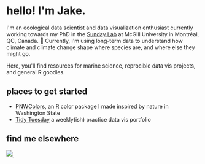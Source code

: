 # hello! I'm Jake. 


I'm an ecological data scientist and data visualization enthusiast currently working towards my PhD in the [Sunday Lab](http://jennsunday.weebly.com/team.html) at McGill University in Montréal, QC, Canada. 🍁 Currently, I'm using long-term data to understand how climate and climate change shape where species are, and where else they might go. 


Here, you'll find resources for marine science, reprocible data vis projects, and general R goodies. 




## places to get started 


- [PNWColors](https://github.com/jakelawlor/PNWColors), an R color package I made inspired by nature in Washington State
- [Tidy Tuesday](https://github.com/jakelawlor/TidyTuesday_JL) a weekly(ish) practice data vis portfolio


## find me elsewhere 


  <a href="https://twitter.com/Jake_Lawlor1">
    <img src="https://img.shields.io/badge/Twitter-1DA1F2?style=for-the-badge&logo=twitter&logoColor=white" />
  </a>&nbsp;&nbsp;





<!--
**jakelawlor/jakelawlor** is a ✨ _special_ ✨ repository because its `README.md` (this file) appears on your GitHub profile.

Here are some ideas to get you started:

- 🔭 I’m currently working on ...
- 🌱 I’m currently learning ...
- 👯 I’m looking to collaborate on ...
- 🤔 I’m looking for help with ...
- 💬 Ask me about ...
- 📫 How to reach me: ...
- 😄 Pronouns: ...
- ⚡ Fun fact: ...
-->
